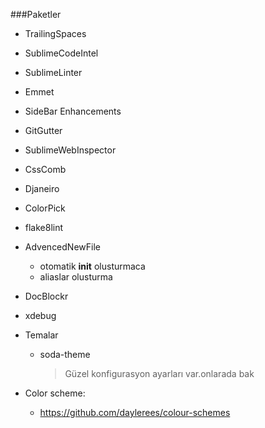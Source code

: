 ###Paketler
- TrailingSpaces
- SublimeCodeIntel
- SublimeLinter
- Emmet
- SideBar Enhancements
- GitGutter
- SublimeWebInspector
- CssComb
- Djaneiro
- ColorPick
- flake8lint
- AdvencedNewFile
    - otomatik __init__ olusturmaca
    - aliaslar olusturma

- DocBlockr
- xdebug

- Temalar
   - soda-theme
       >  Güzel konfigurasyon ayarları var.onlarada bak

- Color scheme:
   - https://github.com/daylerees/colour-schemes
